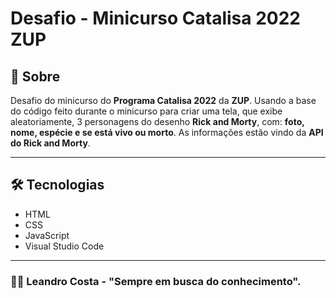 # Desafio - Minicurso Catalisa 2022 ZUP

## 👀 Sobre
Desafio do minicurso do **Programa Catalisa 2022** da **ZUP**.
Usando a base do código feito durante o minicurso para criar uma tela, que exibe aleatoriamente, 3 personagens do desenho **Rick and Morty**, com: **foto, nome, espécie e se está vivo ou morto**.
As informações estão vindo da **API do Rick and Morty**.

---

## 🛠 Tecnologias
- HTML
- CSS
- JavaScript
- Visual Studio Code

---
### 🐱‍🏍 Leandro Costa - "Sempre em busca do conhecimento".
